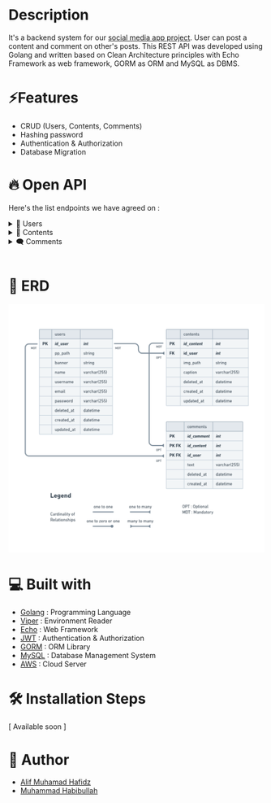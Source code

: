 # Description

It's a backend system for our [social media app project](https://github.com/incredible-four/socialmedia-app). User can post a content and comment on other's posts. This REST API was developed using Golang and written based on Clean Architecture principles with Echo Framework as web framework, GORM as ORM and MySQL as DBMS.

# ⚡Features
- CRUD (Users, Contents, Comments)
- Hashing password
- Authentication & Authorization
- Database Migration

# 🔥 Open API

Here's the list endpoints we have agreed on :

<details>
  <summary>👶 Users</summary>
  
| Method      | Endpoint            | Params      | JWT Token   | Function                                |
| ----------- | ------------------- | ----------- | ----------- | --------------------------------------- |
| POST        | /register           | -           | NO          | Register a new user                     |
| POST        | /login              | -           | NO          | Login to the system                     |
| GET         | /users/{username}   | -           | NO          | Show profile (get user & its contents)  |
| GET         | /users              | -           | YES         | Get data user (for edit profile form)   |
| PUT         | /users              | -           | YES         | Update user profile                     |
| DELETE      | /users              | -           | YES         | Deactivate user account                 |
  
</details>

<details>
  <summary>🔖 Contents</summary>
  
| Method      | Endpoint                | Params      | JWT Token   | Function                                |
| ----------- | ----------------------- | ----------- | ----------- | --------------------------------------- |
| GET         | /contents               | -           | NO          | Get all contents                        |
| GET         | /contents/{id_content}  | id_content  | NO          | Get a content by its ID                 |
| POST        | /contents               | -           | YES         | Create a new content                    |
| PUT         | /contents/{id_content}  | id_content  | YES         | Update a content                        |
| DELETE      | /contents/{id_content}  | id_content  | YES         | Delete a content                        |
  
</details>

<details>
  <summary>🗨️ Comments</summary>
  
| Method      | Endpoint                | Params      | JWT Token   | Function                                |
| ----------- | ----------------------- | ----------- | ----------- | --------------------------------------- |
| POST        | /comments/{id_content}  | id_content  | YES         | Post a new comment                      |
| DELETE      | /comments/{id_comment}  | id_comment  | YES         | Delete a comment                        |
  
</details>

<br>

# 🔗 ERD

![run](./ERD.png)
# 💻 Built with

- [Golang](https://go.dev/) : Programming Language
- [Viper](https://github.com/spf13/viper) : Environment Reader
- [Echo](https://echo.labstack.com/) : Web Framework
- [JWT](https://jwt.io/) : Authentication & Authorization
- [GORM](https://gorm.io/) : ORM Library
- [MySQL](https://gorm.io/) : Database Management System
- [AWS](https://aws.amazon.com/) : Cloud Server

# 🛠️ Installation Steps

[ Available soon ]

# 👑 Author

- [Alif Muhamad Hafidz](https://github.com/AlifMuhamadHafidz)
- [Muhammad Habibullah](https://github.com/hebobibun)



